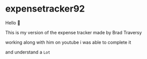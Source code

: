 # expensetracker92 

Hello 👋

This is my version of the expense tracker made by Brad Traversy

working along with him on youtube i was able to complete it 

and understand a `Lot`

